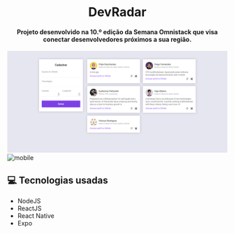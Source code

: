 <h1 align="center">DevRadar</h1>

<h4 align="center">
	Projeto desenvolvido na 10.º edição da Semana Omnistack que visa conectar desenvolvedores próximos a sua região.
</h4>

![web](./.images/web_screenshot.png "Interface web") 
![mobile](././images/mobile_screenshot.jpg "Interface mobile")

## :computer: Tecnologias usadas

* NodeJS
* ReactJS
* React Native
* Expo
